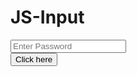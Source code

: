 # JS-Input
<!DOCTYPE html>
<html lang="en">
<head>
    <meta charset="UTF-8">
    <meta http-equiv="X-UA-Compatible" content="IE=edge">
    <meta name="viewport" content="width=device-width, initial-scale=1.0">
    <title>User Input</title>
</head>
<body>
    <input type="text" id="text1" placeholder="Enter Password">
    <br>
    <button id="Btn" onclick="len()">Click here</button>
    
</body>
<script>
    function len(){
       var a = document.getElementById("text1").value;
        b = a.length
        console.log(b)
    }
</script>
</html>
